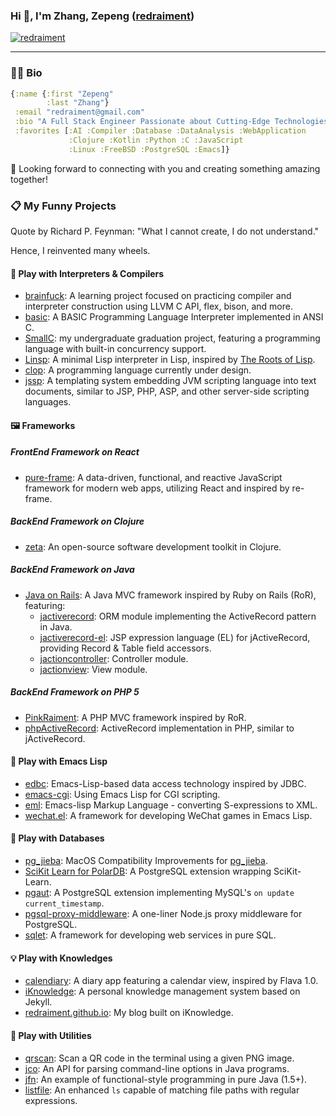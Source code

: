 ### Hi 👋, I'm Zhang, Zepeng ([redraiment](mailto:redraiment@gmail.com))

[![redraiment](https://img.shields.io/twitter/follow/redraiment?logo=twitter&style=for-the-badge)](https://twitter.com/redraiment)

----

### 👨‍💻 Bio

```clojure
{:name {:first "Zepeng"
        :last "Zhang"}
 :email "redraiment@gmail.com"
 :bio "A Full Stack Engineer Passionate about Cutting-Edge Technologies."
 :favorites [:AI :Compiler :Database :DataAnalysis :WebApplication
             :Clojure :Kotlin :Python :C :JavaScript
             :Linux :FreeBSD :PostgreSQL :Emacs]}
```

🔭 Looking forward to connecting with you and creating something amazing together!

### 📋 My Funny Projects

Quote by Richard P. Feynman: "What I cannot create, I do not understand."

Hence, I reinvented many wheels.

#### 🧬 Play with Interpreters & Compilers

* [brainfuck](https://github.com/redraiment/brainfuck): A learning project focused on practicing compiler and interpreter construction using LLVM C API, flex, bison, and more.
* [basic](https://github.com/redraiment/basic): A BASIC Programming Language Interpreter implemented in ANSI C.
* [SmallC](https://github.com/redraiment/SmallC): my undergraduate graduation project, featuring a programming language with built-in concurrency support.
* [Linsp](https://github.com/redraiment/Linsp): A minimal Lisp interpreter in Lisp, inspired by [The Roots of Lisp](http://www.paulgraham.com/rootsoflisp.html).
* [clop](https://github.com/redraiment/clop): A programming language currently under design.
* [jssp](https://github.com/redraiment/jssp): A templating system embedding JVM scripting language into text documents, similar to JSP, PHP, ASP, and other server-side scripting languages.

#### 🖼️ Frameworks

##### FrontEnd Framework on React

* [pure-frame](https://github.com/redraiment/pure-frame): A data-driven, functional, and reactive JavaScript framework for modern web apps, utilizing React and inspired by re-frame.

##### BackEnd Framework on Clojure

* [zeta](https://github.com/redraiment/zeta): An open-source software development toolkit in Clojure.

##### BackEnd Framework on Java

* [Java on Rails](https://github.com/redraiment/java-on-rails): A Java MVC framework inspired by Ruby on Rails (RoR), featuring:
  * [jactiverecord](https://github.com/redraiment/java-on-rails/tree/main/jactiverecord): ORM module implementing the ActiveRecord pattern in Java.
  * [jactiverecord-el](https://github.com/redraiment/java-on-rails/tree/main/jactiverecord-el): JSP expression language (EL) for jActiveRecord, providing Record & Table field accessors.
  * [jactioncontroller](https://github.com/redraiment/java-on-rails/tree/main/jactioncontroller): Controller module.
  * [jactionview](https://github.com/redraiment/java-on-rails/tree/main/jactionview): View module.

##### BackEnd Framework on PHP 5

* [PinkRaiment](https://github.com/redraiment/PinkRaiment): A PHP MVC framework inspired by RoR.
* [phpActiveRecord](https://github.com/redraiment/phpActiveRecord): ActiveRecord implementation in PHP, similar to jActiveRecord.

#### 🐂 Play with Emacs Lisp

* [edbc](https://github.com/redraiment/edbc): Emacs-Lisp-based data access technology inspired by JDBC.
* [emacs-cgi](https://github.com/redraiment/emacs-cgi): Using Emacs Lisp for CGI scripting.
* [eml](https://github.com/redraiment/eml): Emacs-lisp Markup Language - converting S-expressions to XML.
* [wechat.el](https://github.com/redraiment/wechat.el): A framework for developing WeChat games in Emacs Lisp.

#### 💽 Play with Databases

* [pg_jieba](https://github.com/redraiment/pg_jieba): MacOS Compatibility Improvements for [pg_jieba](https://github.com/jaiminpan/pg_jieba).
* [SciKit Learn for PolarDB](https://github.com/redraiment/SciKit-Learn-for-PolarDB): A PostgreSQL extension wrapping SciKit-Learn.
* [pgaut](https://github.com/redraiment/pgaut): A PostgreSQL extension implementing MySQL's `on update current_timestamp`.
* [pgsql-proxy-middleware](https://github.com/redraiment/pgsql-proxy-middleware): A one-liner Node.js proxy middleware for PostgreSQL.
* [sqlet](https://github.com/redraiment/sqlet): A framework for developing web services in pure SQL.

#### 💡 Play with Knowledges

* [calendiary](https://github.com/redraiment/calendiary): A diary app featuring a calendar view, inspired by Flava 1.0.
* [iKnowledge](https://github.com/redraiment/iKnowledge): A personal knowledge management system based on Jekyll.
* [redraiment.github.io](https://github.com/redraiment/redraiment.github.io): My blog built on iKnowledge.

#### 🧰 Play with Utilities

* [qrscan](https://github.com/redraiment/qrscan): Scan a QR code in the terminal using a given PNG image.
* [jco](https://github.com/redraiment/jco): An API for parsing command-line options in Java programs.
* [jfn](https://github.com/redraiment/jfn): An example of functional-style programming in pure Java (1.5+).
* [listfile](https://github.com/redraiment/listfile): An enhanced `ls` capable of matching file paths with regular expressions.
